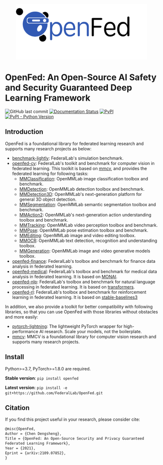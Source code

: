 <!-- markdownlint-disable MD033 -->
<!-- markdownlint-disable MD041 -->

<div align=center>
<img src="docs/logo-long.png" width="432" height="183" />
</div>

# OpenFed: An Open-Source AI Safety and Security Guaranteed Deep Learning Framework


![GitHub last commit](https://img.shields.io/github/last-commit/FederalLab/OpenFed) [![Documentation Status](https://readthedocs.org/projects/openfed/badge/?version=latest)](https://openfed.readthedocs.io/en/latest/?badge=latest) [![PyPI](https://img.shields.io/pypi/v/OpenFed)](https://pypi.org/project/OpenFed) [![PyPI - Python Version](https://img.shields.io/pypi/pyversions/OpenFed)](https://pypi.org/project/OpenFed)

## Introduction

OpenFed is a foundational library for federated learning research and supports many research projects as below:

- [benchmark-lightly](https://github.com/FederalLab/benchmark-lightly): FederalLab's simulation benchmark.
- [openfed-cv](https://github.com/FederalLab/openfed-cv): FederalLab's toolkit and benchmark for computer vision in federated learning. This toolkit is based on [mmcv](https://github.com/open-mmlab/mmcv/), and provides the federated learning for following tasks:
  - [MMClassification](https://github.com/open-mmlab/mmclassification): OpenMMLab image classification toolbox and benchmark.
  - [MMDetection](https://github.com/open-mmlab/mmdetection): OpenMMLab detection toolbox and benchmark.
  - [MMDetection3D](https://github.com/open-mmlab/mmdetection3d): OpenMMLab's next-generation platform for general 3D object detection.
  - [MMSegmentation](https://github.com/open-mmlab/mmsegmentation): OpenMMLab semantic segmentation toolbox and benchmark.
  - [MMAction2](https://github.com/open-mmlab/mmaction2): OpenMMLab's next-generation action understanding toolbox and benchmark.
  - [MMTracking](https://github.com/open-mmlab/mmtracking): OpenMMLab video perception toolbox and benchmark.
  - [MMPose](https://github.com/open-mmlab/mmpose): OpenMMLab pose estimation toolbox and benchmark.
  - [MMEditing](https://github.com/open-mmlab/mmediting): OpenMMLab image and video editing toolbox.
  - [MMOCR](https://github.com/open-mmlab/mmocr): OpenMMLab text detection, recognition and understanding toolbox.
  - [MMGeneration](https://github.com/open-mmlab/mmgeneration): OpenMMLab image and video generative models toolbox.
- [openfed-finance](https://github.com/FederalLab/openfed-finance): FederalLab's toolbox and benchmark for finance data analysis in federated learning.
- [openfed-medical](https://github.com/FederalLab/openfed-medical): FederalLab's toolbox and benchmark for medical data analysis in federated learning. It is based on [MONAI](https://github.com/Project-MONAI/MONAI).
- [openfed-nlp](https://github.com/FederalLab/openfed-nlp): FederalLab's toolbox and benchmark for natural language processing in federated learning. It is based on [transformers](https://github.com/huggingface/transformers).
- [openfed-rl](https://github.com/FederalLab/openfed-rl): FederalLab's toolbox and benchmark for reinforcement learning in federated learning. It is based on [stable-baselines3](https://github.com/DLR-RM/stable-baselines3)

In addition, we also provide a toolkit for better compatibility with following libraries, so that you can use OpenFed with those libraries without obstacles and more easily:

- [pytorch-lightning](https://github.com/PyTorchLightning/pytorch-lightning): The lightweight PyTorch wrapper for high-performance AI research. Scale your models, not the boilerplate.
- [mmcv](https://github.com/open-mmlab/mmcv): MMCV is a foundational library for computer vision research and supports many research projects.

## Install

Python>=3.7, PyTorch>=1.8.0 are required.

**Stable version**: `pip install openfed`

**Latest version**: `pip install -e git+https://github.com/FederalLab/OpenFed.git`


## Citation

If you find this project useful in your research, please consider cite:

```
@misc{OpenFed,
Author = {Chen Dengsheng},
Title = {OpenFed: An Open-Source Security and Privacy Guaranteed Federated Learning Framework},
Year = {2021},
Eprint = {arXiv:2109.07852},
}
```
